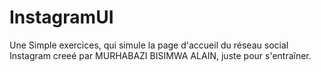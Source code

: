 # InstagramUI
Une Simple exercices, qui simule la page d'accueil du réseau social Instagram
creeé par MURHABAZI BISIMWA ALAIN, juste pour s'entraîner.
